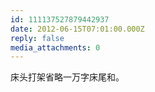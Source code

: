 ```yaml
---
id: 111137527879442937
date: 2012-06-15T07:01:00.000Z
reply: false
media_attachments: 0
---
```


床头打架省略一万字床尾和。 ​​​​

